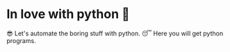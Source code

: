 # In love with python :sparkling_heart:

😎 Let's automate the boring stuff with python.
😴 Here you will get python programs.

